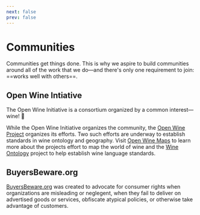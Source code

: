 ```yaml
---
next: false
prev: false
---
```


# Communities

Communities get things done. This is why we aspire to build communities around all of the work that we do—and there's only one requirement to join: ==works well with others==.

## Open Wine Intiative

The Open Wine Initiative is a consortium organized by a common interest—wine! :wine_glass:

While the Open Wine Initiative organizes the community, the [Open Wine Project](https://openwineproject.org) organizes its efforts. Two such efforts are underway to establish standards in wine ontology and geography. Visit [Open Wine Maps](https://openwinemaps.org) to learn more about the projects effort to map the world of wine and the [Wine Ontology](https://openwineproject.org/docs/ontology.html) project to help establish wine language standards.

## BuyersBeware.org

[BuyersBeware.org](https://buyersbeware.org) was created to advocate for consumer rights when organizations are misleading or neglegent, when they fail to deliver on advertised goods or services, obfiscate atypical policies, or otherwise take advantage of customers.
